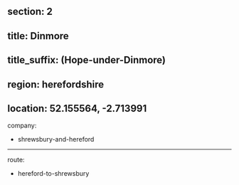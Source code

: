 section: 2
----
title: Dinmore
----
title_suffix: (Hope-under-Dinmore)
----
region: herefordshire
----
location: 52.155564, -2.713991
----
company:
- shrewsbury-and-hereford
----
route:
- hereford-to-shrewsbury
